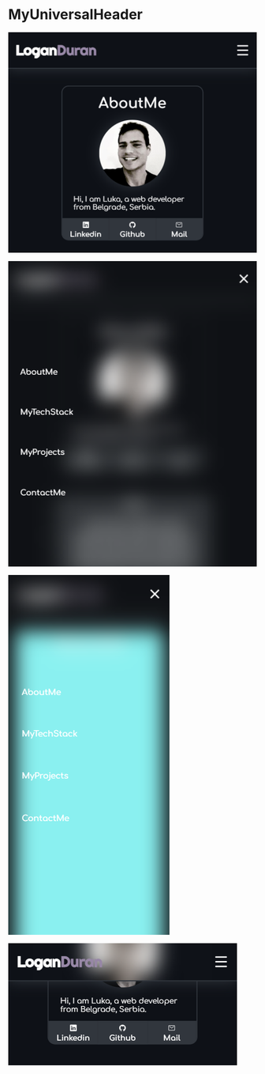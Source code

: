 # MyUniversalHeader

![Alt text](image-1.png)

![Alt text](image-2.png)

![Alt text](image.png)

![Alt text](image-3.png)